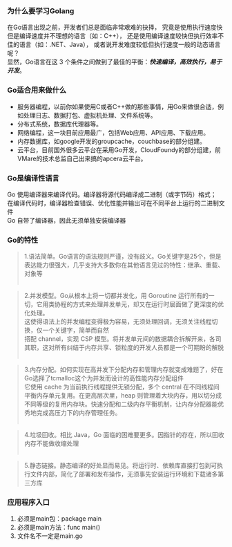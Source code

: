
### 为什么要学习Golang
在Go语言出现之前，开发者们总是面临非常艰难的抉择，
究竟是使用执行速度快但是编译速度并不理想的语言（如：C++），
还是使用编译速度较快但执行效率不佳的语言（如：.NET、Java），
或者说开发难度较低但执行速度一般的动态语言呢？
<br>显然，Go语言在这 3 个条件之间做到了最佳的平衡：***快速编译，高效执行，易于开发***。

### Go适合用来做什么
- 服务器编程，以前你如果使用C或者C++做的那些事情，用Go来做很合适，例如处理日志、数据打包、虚拟机处理、文件系统等。
- 分布式系统，数据库代理器等。
- 网络编程，这一块目前应用最广，包括Web应用、API应用、下载应用。
- 内存数据库，如google开发的groupcache，couchbase的部分组建。
- 云平台，目前国外很多云平台在采用Go开发，CloudFoundy的部分组建，前VMare的技术总监自己出来搞的apcera云平台。

### Go是编译性语言
Go 使用编译器来编译代码。编译器将源代码编译成二进制（或字节码）格式；<br>
在编译代码时，编译器检查错误、优化性能并输出可在不同平台上运行的二进制文件<br>
Go 自带了编译器，因此无须单独安装编译器

### Go的特性
> 1.语法简单。Go语言的语法规则严谨，没有歧义。Go关键字是25个，但是表达能力很强大，几乎支持大多数你在其他语言见过的特性：继承、重载、对象等
<br><br>

> 2.并发模型。Go从根本上将一切都并发化，用 Goroutine 运行所有的一切，它用类协程的方式来处理并发单元，却又在运行时层面做了更深度的优化处理。
<br>这使得语法上的并发编程变得极为容易，无须处理回调，无须关注线程切换，仅一个关键字，简单而自然
<br>搭配 channel，实现 CSP 模型。将并发单元间的数据耦合拆解开来，各司其职，这对所有纠结于内存共享、锁粒度的开发人员都是一个可期盼的解脱
<br><br>

> 3.内存分配。如何实现在高并发下分配内存和管理内存就变成难题了，好在Go选择了tcmalloc这个为并发而设计的高性能内存分配组件
<br>它使用 cache 为当前执行线程提供无锁分配，多个 central 在不同线程间平衡内存单元复用。在更高层次里，heap 则管理着大块内存，用以切分成不同等级的复用内存块。快速分配和二级内存平衡机制，让内存分配器能优秀地完成高压力下的内存管理任务。
<br><br>

> 4.垃圾回收。相比 Java，Go 面临的困难要更多。因指针的存在，所以回收内存不能做收缩处理
<br><br>

> 5.静态链接。静态编译的好处显而易见。将运行时、依赖库直接打包到可执行文件内部，简化了部署和发布操作，无须事先安装运行环境和下载诸多第三方库


### 应用程序入口
1. 必须是main包：package main
2. 必须是main方法：func main()
3. 文件名不一定是main.go



